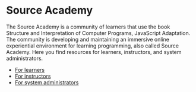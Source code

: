# Source Academy

The Source Academy is a community of learners that use the book Structure and Interpretation of Computer Programs, JavaScript Adaptation. The community is developing and maintaining an immersive online experiential environment for learning programming, also called Source Academy.
Here you find resources for learners, instructors, and system administrators.

- [For learners](learner/README.md)
- [For instructors](instructor/README.md)
- [For system administrators](deployment/README.md)


